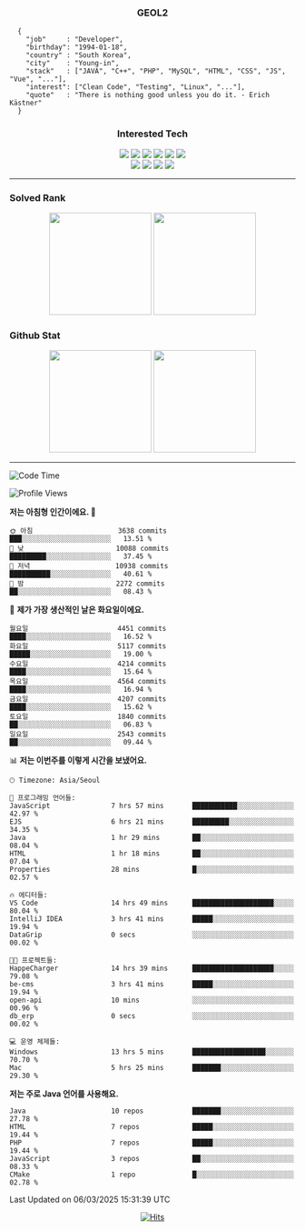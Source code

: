<div align="center">

  ### GEOL2
</div>

```
  {
    "job"     : "Developer",
    "birthday": "1994-01-18",
    "country" : "South Korea",
    "city"    : "Young-in",
    "stack"   : ["JAVA", "C++", "PHP", "MySQL", "HTML", "CSS", "JS", "Vue", "..."],
    "interest": ["Clean Code", "Testing", "Linux", "..."], 
    "quote"   : "There is nothing good unless you do it. - Erich Kästner"
  }
  ```
  
<div align="center">
  
  ### Interested Tech
  
  <img src="https://img.shields.io/badge/Laravel-F05340?style=flat-square&logo=Laravel&logoColor=white">
  <img src="https://img.shields.io/badge/SpringBoot-6DB33F?style=flat-square&logo=SpringBoot&logoColor=white">
  <img src="https://img.shields.io/badge/-NestJs-ea2845?style=flat-square&logo=nestjs&logoColor=white">
  <img src="https://img.shields.io/badge/Express-000000?style=flat-square&logo=Express&logoColor=white">
  <img src="https://img.shields.io/badge/Three.js-000000?style=flat-square&logo=Three.js&logoColor=white">
  <img src="https://img.shields.io/badge/OpenAI-%23412991?style=flat-square&logo=openai&logoColor=white">
  <br>
  <img src="https://img.shields.io/badge/Java-ED8B00?style=flat-square&logo=openjdk&logoColor=white">
  <img src="https://img.shields.io/badge/JavaScript-F7DF1E?style=flat-square&logo=JavaScript&logoColor=black">
  <img src="https://img.shields.io/badge/TypeScript-007acc?style=flat-square&logo=TypeScript&logoColor=black">
  <img src="https://img.shields.io/badge/MySQL-4479A1?style=flat-square&logo=mysql&logoColor=white"><br>

</div>

------------

  ### Solved Rank
  
  <div align="center">
    <img height="180em" src="https://mazassumnida.wtf/api/v2/generate_badge?boj=geol2">
    <img height="180em" src="https://leetcard.jacoblin.cool/Geol2?theme=light&font=Gugi&border=0&radius=20">
  </div>
  
  ### Github Stat 
  <div align="center">
    <img height="180em" src="https://github-readme-stats-git-masterrstaa-rickstaa.vercel.app/api?username=geol2&show_icons=true&theme=dark">
    <img height="180em" src="https://github-readme-stats-git-masterrstaa-rickstaa.vercel.app/api/top-langs/?username=geol2&show_icons=true&hide=css,scss,html&layout=compact&theme=dark&count_private=true&langs_count=8">
  </div>
  
------------
<!--START_SECTION:waka-->
![Code Time](http://img.shields.io/badge/Code%20Time-3%2C978%20hrs%2050%20mins-blue)

![Profile Views](http://img.shields.io/badge/Profile%20Views-0-blue)

**저는 아침형 인간이에요. 🐤** 

```text
🌞 아침                     3638 commits        ███░░░░░░░░░░░░░░░░░░░░░░   13.51 % 
🌆 낮　                     10088 commits       █████████░░░░░░░░░░░░░░░░   37.45 % 
🌃 저녁                     10938 commits       ██████████░░░░░░░░░░░░░░░   40.61 % 
🌙 밤　                     2272 commits        ██░░░░░░░░░░░░░░░░░░░░░░░   08.43 % 
```
📅 **제가 가장 생산적인 날은 화요일이에요.** 

```text
월요일                      4451 commits        ████░░░░░░░░░░░░░░░░░░░░░   16.52 % 
화요일                      5117 commits        █████░░░░░░░░░░░░░░░░░░░░   19.00 % 
수요일                      4214 commits        ████░░░░░░░░░░░░░░░░░░░░░   15.64 % 
목요일                      4564 commits        ████░░░░░░░░░░░░░░░░░░░░░   16.94 % 
금요일                      4207 commits        ████░░░░░░░░░░░░░░░░░░░░░   15.62 % 
토요일                      1840 commits        ██░░░░░░░░░░░░░░░░░░░░░░░   06.83 % 
일요일                      2543 commits        ██░░░░░░░░░░░░░░░░░░░░░░░   09.44 % 
```


📊 **저는 이번주를 이렇게 시간을 보냈어요.** 

```text
🕑︎ Timezone: Asia/Seoul

💬 프로그래밍 언어들: 
JavaScript               7 hrs 57 mins       ███████████░░░░░░░░░░░░░░   42.97 % 
EJS                      6 hrs 21 mins       █████████░░░░░░░░░░░░░░░░   34.35 % 
Java                     1 hr 29 mins        ██░░░░░░░░░░░░░░░░░░░░░░░   08.04 % 
HTML                     1 hr 18 mins        ██░░░░░░░░░░░░░░░░░░░░░░░   07.04 % 
Properties               28 mins             █░░░░░░░░░░░░░░░░░░░░░░░░   02.57 % 

🔥 에디터들: 
VS Code                  14 hrs 49 mins      ████████████████████░░░░░   80.04 % 
IntelliJ IDEA            3 hrs 41 mins       █████░░░░░░░░░░░░░░░░░░░░   19.94 % 
DataGrip                 0 secs              ░░░░░░░░░░░░░░░░░░░░░░░░░   00.02 % 

🐱‍💻 프로젝트들: 
HappeCharger             14 hrs 39 mins      ████████████████████░░░░░   79.08 % 
be-cms                   3 hrs 41 mins       █████░░░░░░░░░░░░░░░░░░░░   19.94 % 
open-api                 10 mins             ░░░░░░░░░░░░░░░░░░░░░░░░░   00.96 % 
db_erp                   0 secs              ░░░░░░░░░░░░░░░░░░░░░░░░░   00.02 % 

💻 운영 체제들: 
Windows                  13 hrs 5 mins       ██████████████████░░░░░░░   70.70 % 
Mac                      5 hrs 25 mins       ███████░░░░░░░░░░░░░░░░░░   29.30 % 
```

**저는 주로 Java 언어를 사용해요.** 

```text
Java                     10 repos            ███████░░░░░░░░░░░░░░░░░░   27.78 % 
HTML                     7 repos             █████░░░░░░░░░░░░░░░░░░░░   19.44 % 
PHP                      7 repos             █████░░░░░░░░░░░░░░░░░░░░   19.44 % 
JavaScript               3 repos             ██░░░░░░░░░░░░░░░░░░░░░░░   08.33 % 
CMake                    1 repo              █░░░░░░░░░░░░░░░░░░░░░░░░   02.78 % 
```




 Last Updated on 06/03/2025 15:31:39 UTC
<!--END_SECTION:waka-->

<div align="center">
  
  [![Hits](https://hits.seeyoufarm.com/api/count/incr/badge.svg?url=https%3A%2F%2Fgithub.com%2Fgeol2&count_bg=%2379C83D&title_bg=%23555555&icon=myspace.svg&icon_color=%23E7E7E7&title=hits&edge_flat=false)](https://hits.seeyoufarm.com)
  
</div>

<!--
**Geol2/Geol2** is a ✨ _special_ ✨ repository because its `README.md` (this file) appears on your GitHub profile.

Here are some ideas to get you started:
- 🔭 I’m currently working on ...
- 🌱 I’m currently learning ...
- 👯 I’m looking to collaborate on ...
- 🤔 I’m looking for help with ...
- 💬 Ask me about ...
- 📫 How to reach me: ...
- 😄 Pronouns: ...
- ⚡ Fun fact: ...
-->
